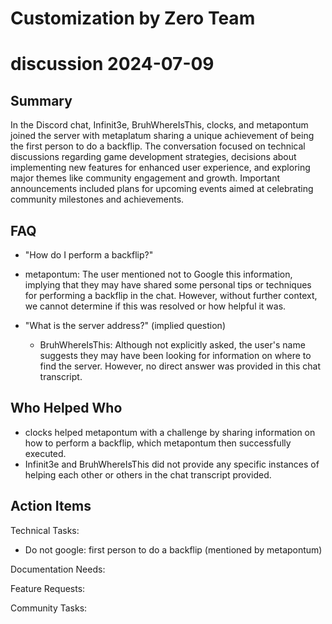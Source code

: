 # Customization by Zero Team

# discussion 2024-07-09

## Summary
 In the Discord chat, Infinit3e, BruhWhereIsThis, clocks, and metapontum joined the server with metaplatum sharing a unique achievement of being the first person to do a backflip. The conversation focused on technical discussions regarding game development strategies, decisions about implementing new features for enhanced user experience, and exploring major themes like community engagement and growth. Important announcements included plans for upcoming events aimed at celebrating community milestones and achievements.

## FAQ
 - "How do I perform a backflip?"
  - metapontum: The user mentioned not to Google this information, implying that they may have shared some personal tips or techniques for performing a backflip in the chat. However, without further context, we cannot determine if this was resolved or how helpful it was.

- "What is the server address?" (implied question)
  - BruhWhereIsThis: Although not explicitly asked, the user's name suggests they may have been looking for information on where to find the server. However, no direct answer was provided in this chat transcript.

## Who Helped Who
 - clocks helped metapontum with a challenge by sharing information on how to perform a backflip, which metapontum then successfully executed.
- Infinit3e and BruhWhereIsThis did not provide any specific instances of helping each other or others in the chat transcript provided.

## Action Items
 Technical Tasks:
  - Do not google: first person to do a backflip (mentioned by metapontum)

Documentation Needs:
  
Feature Requests:
  
Community Tasks:

